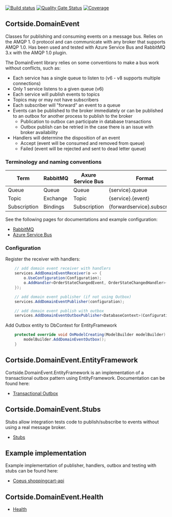 [![Build status](https://ci.appveyor.com/api/projects/status/43l1ckgn806lqxjx?svg=true)](https://ci.appveyor.com/project/cortside/cortside-domainevent)
[![Quality Gate Status](https://sonarcloud.io/api/project_badges/measure?project=cortside_cortside.domainevent&metric=alert_status)](https://sonarcloud.io/dashboard?id=cortside_cortside.domainevent)
[![Coverage](https://sonarcloud.io/api/project_badges/measure?project=cortside_cortside.domainevent&metric=coverage)](https://sonarcloud.io/dashboard?id=cortside_cortside.domainevent)

## Cortside.DomainEvent

Classes for publishing and consuming events on a message bus. Relies on the AMQP 1. 0 protocol and can communicate with any broker that supports AMQP 1.0. Has been used and tested with Azure Service Bus and RabbitMQ 3.x with the AMQP 1.0 plugin.

The DomainEvent library relies on some conventions to make a bus work without conflicts, such as:

- Each service has a single queue to listen to (v6 - v8 supports multiple connections)
- Only 1 service listens to a given queue (v6)
- Each service will publish events to topics
- Topics may or may not have subscribers
- Each subscriber will "forward" an event to a queue
- Events can be published to the broker immediately or can be published to an outbox for another process to publish to the broker
  - Publication to outbox can participate in database transactions
  - Outbox publish can be retried in the case there is an issue with broker availability
- Handlers will determine the disposition of an event
  - Accept (event will be consumed and removed from queue)
  - Failed (event will be rejected and sent to dead letter queue)

### Terminology and naming conventions

| Term         | RabbitMQ | Axure Service Bus | Format                        | Example                             |
| ------------ | -------- | ----------------- | ----------------------------- | ----------------------------------- |
| Queue        | Queue    | Queue             | {service}.queue               | shoppingcart.queue                  |
| Topic        | Exchange | Topic             | {service}.{event}             | shoppingcart.orderstatechangedevent |
| Subscription | Bindings | Subscription      | {forwardservice}.subscription | communication.subscription          |

See the following pages for documentations and example configuration:

- [RabbitMQ](RABBITMQ.md)
- [Azure Service Bus](AZURESERVICEBUS.md)

### Configuration

Register the receiver with handlers:

```csharp
    // add domain event receiver with handlers
    services.AddDomainEventReceiver(o => {
        o.UseConfiguration(Configuration);
        o.AddHandler<OrderStateChangedEvent, OrderStateChangedHandler>();
    });

    // add domain event publisher (if not using Outbox)
    services.AddDomainEventPublisher(configuration);

    // add domain event publish with outbox
    services.AddDomainEventOutboxPublisher<DatabaseContext>(Configuration);
```

Add Outbox entity to DbContext for EntityFramework

```csharp
    protected override void OnModelCreating(ModelBuilder modelBuilder) {
        modelBuilder.AddDomainEventOutbox();
    }
```

## Cortside.DomainEvent.EntityFramework

Cortside.DomainEvent.EntityFramework is an implementation of a transactional outbox pattern using EntityFramework. Documentation can be found here:

- [Transactional Outbox](src/Cortside.DomainEvent.EntityFramework/README.md)

## Cortside.DomainEvent.Stubs

Stubs allow integration tests code to publish/subscribe to events without using a real message broker.

- [Stubs](src/Cortside.DomainEvent.Stub/README.md)

## Example implementation

Example implementation of publisher, handlers, outbox and testing with stubs can be found here:

- [Coeus shoppingcart-api](https://github.com/cortside/coeus/tree/develop/shoppingcart-api)

## Cortside.DomainEvent.Health

- [Health](src/Cortside.DomainEvent.Stub/README.md)
